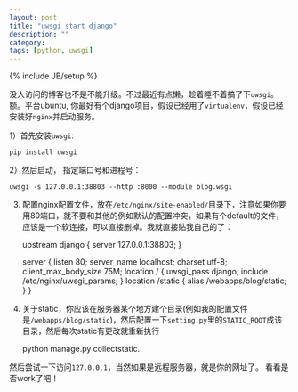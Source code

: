 ```yaml
---
layout: post
title: "uwsgi start django"
description: ""
category:
tags: [python, uwsgi]
---
```

{% include JB/setup %}

没人访问的博客也不是不能升级。不过最近有点懒，趁着睡不着搞了下```uwsgi```。
额。平台ubuntu, 你最好有个django项目，假设已经用了```virtualenv```，假设已经安装好```nginx```并启动服务。

1）首先安装```uwsgi```:  

	pip install uwsgi


2）然后启动， 指定端口号和进程号：

	uwsgi -s 127.0.0.1:38803 --http :8000 --module blog.wsgi


3) 配置nginx配置文件，放在```/etc/nginx/site-enabled/```目录下，注意如果你要用80端口，就不要和其他的例如默认的配置冲突，如果有个default的文件，应该是一个软连接，可以直接删掉。我就直接贴我自己的了：


	upstream django {
  		server 127.0.0.1:38803;
	}

	server {
    	listen 80;
    	server_name localhost;
    	charset utf-8;
    	client_max_body_size 75M;
    	location / {
        	uwsgi_pass django;
        	include /etc/nginx/uwsgi_params;
    	}
    	location /static {
        	alias   /webapps/blog/static;
    	}
	}



4) 关于static，你应该在服务器某个地方建个目录(例如我的配置文件是```/webapps/blog/static```)，然后配置一下```setting.py```里的```STATIC_ROOT```成该目录，然后每次static有更改就重新执行

	python manage.py collectstatic.

然后尝试一下访问```127.0.0.1```，当然如果是远程服务器，就是你的网址了。
看看是否work了吧！
